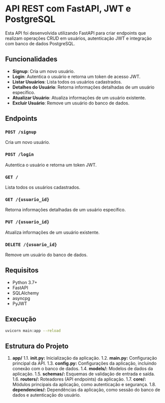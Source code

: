 # API REST com FastAPI, JWT e PostgreSQL

Esta API foi desenvolvida utilizando FastAPI para criar endpoints que realizam operações CRUD em usuários, autenticação JWT e integração com banco de dados PostgreSQL.

## Funcionalidades

- **Signup**: Cria um novo usuário.
- **Login**: Autentica o usuário e retorna um token de acesso JWT.
- **Listar Usuários**: Lista todos os usuários cadastrados.
- **Detalhes do Usuário**: Retorna informações detalhadas de um usuário específico.
- **Atualizar Usuário**: Atualiza informações de um usuário existente.
- **Excluir Usuário**: Remove um usuário do banco de dados.

## Endpoints

### `POST /signup`

Cria um novo usuário.

### `POST /login`

Autentica o usuário e retorna um token JWT.

### `GET /`

Lista todos os usuários cadastrados.

### `GET /{usuario_id}`

Retorna informações detalhadas de um usuário específico.

### `PUT /{usuario_id}`

Atualiza informações de um usuário existente.

### `DELETE /{usuario_id}`

Remove um usuário do banco de dados.

## Requisitos

- Python 3.7+
- FastAPI
- SQLAlchemy
- asyncpg
- PyJWT

## Execução
```bash
uvicorn main:app --reload
```
## Estrutura do Projeto
1. **app/**
1.1. **__init__.py:** Inicialização da aplicação.
1.2. **main.py:** Configuração principal da API.
1.3. **config.py:** Configurações da aplicação, incluindo conexão com o banco de dados.
1.4. **models/:** Modelos de dados da aplicação.
1.5. **schemas/:** Esquemas de validação de entrada e saída.
1.6. **routers/:** Roteadores (API endpoints) da aplicação.
1.7. **core/:** Módulos principais da aplicação, como autenticação e segurança.
1.8. **dependencies/:** Dependências da aplicação, como sessão do banco de dados e autenticação do usuário.
